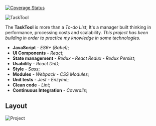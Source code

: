 [![Coverage Status](https://coveralls.io/repos/github/jmlavoier/task-tool/badge.svg)](https://coveralls.io/github/jmlavoier/task-tool)

![TaskTool](http://i.imgur.com/nt7WsKC.png)

The **TaskTool** is more than a *To-do List*, It's a manager built thinking in performance, processing costs and scalability.
*This project has been building in order to practice my knowledge in some technologies.*

- **JavaScript** - *ES6+ (Babel)*; 
- **UI Components** - *React*; 
- **State management** - *Redux - React Redux - Redux Persist*;
- **Usability** - *React DnD*;
- **Style** - *Sass*;
- **Modules** - *Webpack - CSS Modules*;
- **Unit tests** - *Jest - Enzyme*;
- **Clean code** - *Lint*;
- **Continuous Integration** - *Coveralls*;

## Layout
![Project](http://i.imgur.com/luVT6BZ.png)
